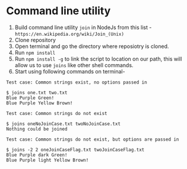 # Command line utility
1. Build command line utility `join` in NodeJs from this list - `https://en.wikipedia.org/wiki/Join_(Unix)`
2. Clone repository
3. Open terminal and go the directory where reposiotry is cloned.
4. Run `npm install`
3. Run `npm install -g` to link the script to location on our path, this will allow us to use `joins` like other shell commands.
4. Start using following commands on terminal- 

```
Test case: Common strings exist, no options passed in

$ joins one.txt two.txt
Blue Purple Green!
Blue Purple Yellow Brown!
```

```
Test case: Common strings do not exist

$ joins oneNoJoinCase.txt twoNoJoinCase.txt
Nothing could be joined
```

```
Test case: Common strings do not exist, but options are passed in

$ joins -2 2 oneJoinCaseFlag.txt twoJoinCaseFlag.txt
Blue Purple dark Green!
Blue Purple light Yellow Brown!
```



